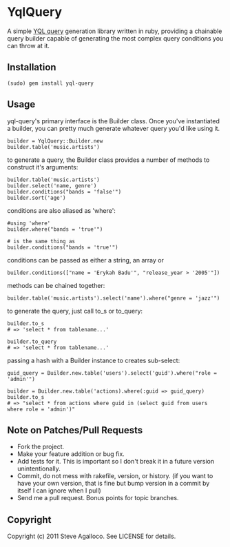 YqlQuery
========

A simple [YQL query](http://developer.yahoo.com/yql/guide/index.html) generation library written in ruby, providing a chainable query builder capable of generating the most complex query conditions you can throw at it.

Installation
------------

    (sudo) gem install yql-query

Usage
-----

yql-query's primary interface is the Builder class.  Once you've instantiated a builder, you can pretty much generate whatever query you'd like using it.

    builder = YqlQuery::Builder.new
    builder.table('music.artists')

to generate a query, the Builder class provides a number of methods to construct it's arguments:

    builder.table('music.artists')
    builder.select('name, genre')
    builder.conditions("bands = 'false'")
    builder.sort('age')

conditions are also aliased as 'where':

    #using 'where'
    builder.where("bands = 'true'")

    # is the same thing as
    builder.conditions("bands = 'true'")

conditions can be passed as either a string, an array or

    builder.conditions(["name = 'Erykah Badu'", "release_year > '2005'"])

methods can be chained together:

    builder.table('music.artists').select('name').where("genre = 'jazz'")

to generate the query, just call to_s or to_query:

    builder.to_s
    # => 'select * from tablename...'

    builder.to_query
    # => 'select * from tablename...'

passing a hash with a Builder instance to creates sub-select:

    guid_query = Builder.new.table('users').select('guid').where("role = 'admin'")

    builder = Builder.new.table('actions).where(:guid => guid_query)
    builder.to_s
    # => "select * from actions where guid in (select guid from users where role = 'admin')"

Note on Patches/Pull Requests
-----------------------------

* Fork the project.
* Make your feature addition or bug fix.
* Add tests for it. This is important so I don't break it in a
  future version unintentionally.
* Commit, do not mess with rakefile, version, or history.
  (if you want to have your own version, that is fine but bump version in a commit by itself I can ignore when I pull)
* Send me a pull request. Bonus points for topic branches.

Copyright
---------

Copyright (c) 2011 Steve Agalloco. See LICENSE for details.